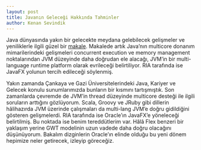```yaml
---
layout: post
title: Javanın Geleceği Hakkında Tahminler
author: Kenan Sevindik
---
```


Java dünyasında yakın bir gelecekte meydana gelebilecek gelişmeler ve yeniliklerle ilgili güzel bir 
[makale](http://www.drdobbs.com/java/223101669). Makalede artık Java’nın multicore donanım mimarilerindeki gelişmeleri 
concurrent execution ve memory management noktalarından JVM düzeyinde daha doğrudan ele alacağı, JVM’in bir multi-language 
runtime platform olarak evrileceği belirtiliyor. RIA tarafında ise JavaFX yolunun tercih edileceği söylenmiş.

Yakın zamanda Çankaya ve Gazi Üniversitelerindeki Java, Kariyer ve Gelecek konulu sunumlarımızda bunların bir kısmını 
tartışmıştık. Son zamanlarda çevremde de JVM’in thread düzeyinde multicore desteği ile ilgili soruların arttığını 
gözlüyorum. Scala, Groovy ve JRuby gibi dillerin hâlihazırda JVM üzerinde çalışmaları da multi-lang JVM’e doğru gidildiğini 
gösteren gelişmelerdi. RIA tarafında ise Oracle’ın JavaFX’e yöneleceği belirtilmiş. Bu noktada ise benim tereddütlerim var. 
Hâlâ Flex benzeri bir yaklaşım yerine GWT modelinin uzun vadede daha doğru olacağını düşünüyorum. Bakalım dizginlerin 
Oracle’ın elinde olduğu bu yeni dönem hepimize neler getirecek, izleyip göreceğiz.

